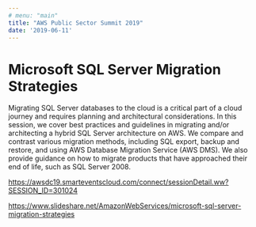 ```yaml
---
# menu: "main"
title: "AWS Public Sector Summit 2019"
date: '2019-06-11'
---
```

# Microsoft SQL Server Migration Strategies

Migrating SQL Server databases to the cloud is a critical part of a cloud journey and requires planning and architectural considerations. In this session, we cover best practices and guidelines in migrating and/or architecting a hybrid SQL Server architecture on AWS. We compare and contrast various migration methods, including SQL export, backup and restore, and using AWS Database Migration Service (AWS DMS). We also provide guidance on how to migrate products that have approached their end of life, such as SQL Server 2008.

https://awsdc19.smarteventscloud.com/connect/sessionDetail.ww?SESSION_ID=301024

https://www.slideshare.net/AmazonWebServices/microsoft-sql-server-migration-strategies